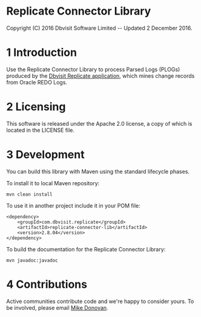 # Replicate Connector Library

Copyright (C) 2016 Dbvisit Software Limited -- Updated 2 December 2016.

# 1 Introduction

Use the Replicate Connector Library to process Parsed Logs (PLOGs) produced by the [Dbvisit Replicate application](http://www.dbvisit.com/products/dbvisit_replicate_real_time_oracle_database_replication/), which mines change records from Oracle REDO Logs.

# 2 Licensing

This software is released under the Apache 2.0 license, a copy of which is located in the LICENSE file.

# 3 Development

You can build this library with Maven using the standard lifecycle phases.

To install it to local Maven repository:

```
mvn clean install
```

To use it in another project include it in your POM file:

```
<dependency>
    <groupId>com.dbvisit.replicate</groupId>
    <artifactId>replicate-connector-lib</artifactId>
    <version>2.8.04</version>
</dependency>
```

To build the documentation for the Replicate Connector Library:

```
mvn javadoc:javadoc
```

# 4 Contributions

Active communities contribute code and we're happy to consider yours. To be involved, please email <a href="mailto:github@dbvisit.com">Mike Donovan</a>.

